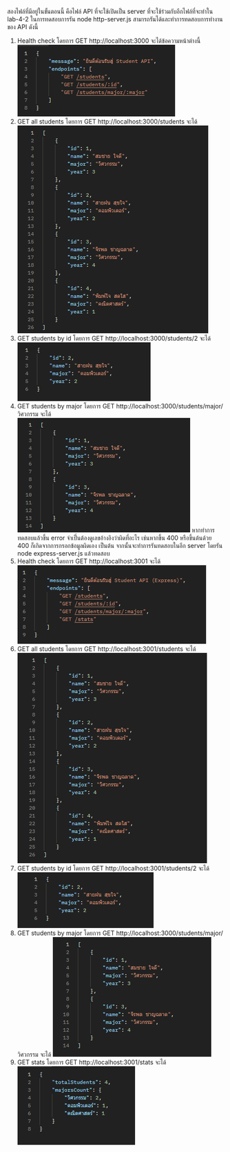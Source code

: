 สองไฟล์ที่มีอยู่ในขั้นตอนนี้ คือไฟล์ API ที่จะใช้เปิดเป็น server ที่จะใช้ร่วมกับอีกไฟล์ที่จะทำใน lab-4-2
ในการทดสอบการรัน node http-server.js สามารถรันได้และทำการทดสอบการทำงานของ API ดังนี้
1. Health check โดยการ GET http://localhost:3000 จะได้ข้อความหน้าต่างนี้
![alt text](image.png)
2. GET all students โดยการ GET http://localhost:3000/students จะได้
![alt text](image-1.png)
3. GET students by id โดยการ GET http://localhost:3000/students/2 จะได้
![alt text](image-2.png)
4. GET students by major โดยการ GET http://localhost:3000/students/major/วิศวกรรม จะได้
![alt text](image-3.png)
หากทำการทดสอบแล้วขึ้น error จำเป็๋นต้องดูเลขอ้างอิงว่าผิดที่อะไร เช่นหากขึ้น 400 หรือขึ้นต้นด้วย  400 ก็เกิดจากการกรอกข้อมูลผิดเอง เป็นต้น
จากนั้นจะทำการรันทดสอบในอีก server โดยรัน node express-server.js แล้วทดสอบ
1. Health check โดยการ GET http://localhost:3001 จะได้
![alt text](image-4.png)
2. GET all students โดยการ GET http://localhost:3001/students จะได้
![alt text](image-5.png)
3. GET students by id โดยการ GET http://localhost:3001/students/2 จะได้
![alt text](image-6.png)
4. GET students by major โดยการ GET http://localhost:3000/students/major/วิศวกรรม จะได้
![alt text](image-7.png)
5. GET stats โดยการ GET http://localhost:3001/stats จะได้
![alt text](image-8.png)